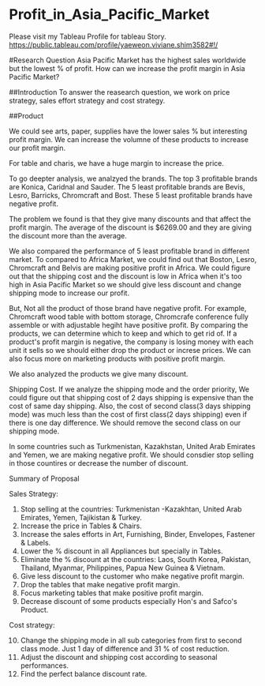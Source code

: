 # Profit_in_Asia_Pacific_Market

Please visit my Tableau Profile for tableau Story.
https://public.tableau.com/profile/yaeweon.viviane.shim3582#!/

#Research Question
Asia Pacific Market has the highest sales worldwide but the lowest % of profit. How can we increase the profit margin in Asia Pacific Market?

##Introduction
To answer the reasearch question, we work on price strategy, sales effort strategy and cost strategy.

##Product
 
We could see arts, paper, supplies have the lower sales % but interesting profit margin.
We can increase the volumne of these products to increase our profit margin.

For table and charis, we have a huge margin to increase the price. 

To go deepter analysis, we analzyed the brands. The top 3 profitable brands are Konica, Caridnal and Sauder. The 5 least profitable brands are Bevis, Lesro, Barricks, Chromcraft and Bost. These 5 least profitable brands have negative profit.

The problem we found is that they give many discounts and that affect the profit margin. The average of the discount is $6269.00 and they are giving the discount more than the average.

We also compared the performance of 5 least profitable brand in different market. To compared to Africa Market, we could find out that Boston, Lesro, Chromcraft and Belvis are making positive profit in Africa. We could figure out that the shipping cost and the discount is low in Africa when it's too high in Asia Pacific Market so we should give less discount and change shipping mode to increase our profit.

But, Not all the product of those brand have negative profit. For example, Chromcraft wood table with bottom storage, Chromcrafe conference fully assemble or with adjustable hegiht have positive profit. By comparing the products, we can determine which to keep and which to get rid of. If a product's profit margin is negative, the company is losing money with each unit it sells so we should either drop the product or increse prices. We can also focus more on marketing products with positive profit margin.

We also analyzed the products we give many discount. 

Shipping Cost.
If we analyze the shipping mode and the order priority, We could figure out that shipping cost of 2 days shipping is expensive than the cost of same day shipping. Also, the cost of second class(3 days shipping mode) was much less than the cost of first class(2 days shipping) even if there is one day difference. We should remove the second class on our shipping mode. 

In some countries such as Turkmenistan, Kazakhstan, United Arab Emirates and Yemen, we are making negative profit. We should consdier stop selling in those countires or decrease the number of discount. 


Summary of Proposal

Sales Strategy:

1. Stop selling at the countries: Turkmenistan -Kazakhtan, United Arab Emirates, Yemen, Tajikistan & Turkey.
2. Increase the price in Tables & Chairs.
3. Increase the sales efforts in Art, Furnishing, Binder, Envelopes, Fastener & Labels.
4. Lower the % discount in all Appliances but specially in Tables.
5. Eliminate the % discount at the countries: Laos, South Korea, Pakistan, Thailand, Myanmar, Philippines, Papua New Guinea & Vietnam.
6. Give less discount to the customer who make negative profit margin.
7. Drop the tables that make negative profit margin.
8. Focus marketing tables that make positive profit margin.
9. Decrease discount of some products especially Hon's and Safco's Product.

Cost strategy: 

10. Change the shipping mode in all sub categories from first to second class mode. Just 1 day of difference and 31 % of cost reduction.
11. Adjust the discount and shipping cost according to seasonal performances.
12. Find the perfect balance discount rate. 




